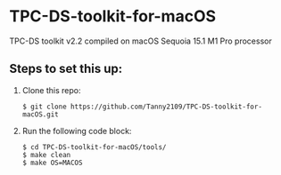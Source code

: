 # TPC-DS-toolkit-for-macOS
TPC-DS toolkit v2.2 compiled on macOS Sequoia 15.1 M1 Pro processor

## Steps to set this up:

1. Clone this repo:

    ```
    $ git clone https://github.com/Tanny2109/TPC-DS-toolkit-for-macOS.git
    ```

2. Run the following code block:
   
   ```
   $ cd TPC-DS-toolkit-for-macOS/tools/
   $ make clean
   $ make OS=MACOS
   ```

